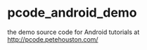 pcode_android_demo
==================

the demo source code for Android tutorials at http://pcode.petehouston.com/
